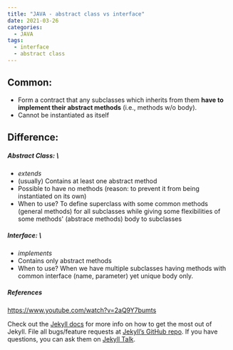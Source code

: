 ```yaml
---
title: "JAVA - abstract class vs interface"
date: 2021-03-26
categories:
  - JAVA
tags:
  - interface
  - abstract class
---
```


## Common:
- Form a contract that any subclasses which inherits from them **have to implement their abstract methods** (i.e., methods w/o body). 
- Cannot be instantiated as itself

## Difference:
##### Abstract Class: \
- *extends*
- (usually) Contains at least one abstract method
- Possible to have no methods (reason: to prevent it from being instantiated on its own)
- When to use? To define superclass with some common methods (general methods) for all subclasses 
while giving some flexibilities of some methods' (abstrace methods) body to subclasses  

##### Interface: \
- *implements*
- Contains only abstract methods
- When to use? When we have multiple subclasses having methods with common interface (name, parameter) yet unique body only.

##### References
https://www.youtube.com/watch?v=2aQ9Y7bumts

Check out the [Jekyll docs][jekyll-docs] for more info on how to get the most out of Jekyll. File all bugs/feature requests at [Jekyll’s GitHub repo][jekyll-gh]. If you have questions, you can ask them on [Jekyll Talk][jekyll-talk].

[jekyll-docs]: https://jekyllrb.com/docs/home
[jekyll-gh]:   https://github.com/jekyll/jekyll
[jekyll-talk]: https://talk.jekyllrb.com/
